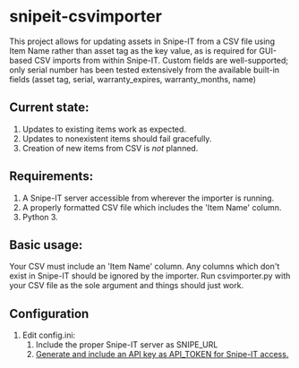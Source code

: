 # snipeit-csvimporter
This project allows for updating assets in Snipe-IT from a CSV file using Item Name rather than asset tag as the key value, as is required for GUI-based CSV imports from within Snipe-IT.  Custom fields are well-supported; only serial number has been tested extensively from the available built-in fields (asset tag, serial, warranty_expires, warranty_months, name) 

## Current state:
1. Updates to existing items work as expected.
2. Updates to nonexistent items should fail gracefully.
3. Creation of new items from CSV is *not* planned.

## Requirements:
1. A Snipe-IT server accessible from wherever the importer is running.
2. A properly formatted CSV file which includes the 'Item Name' column.
3. Python 3.

## Basic usage:
Your CSV must include an 'Item Name' column.  Any columns which don't exist in Snipe-IT should be ignored by the importer.
Run csvimporter.py with your CSV file as the sole argument and things should just work.

## Configuration
1. Edit config.ini:
    1. Include the proper Snipe-IT server as SNIPE_URL
    2. [Generate and include an API key as API_TOKEN for Snipe-IT access.](https://snipe-it.readme.io/reference#generating-api-tokens)
